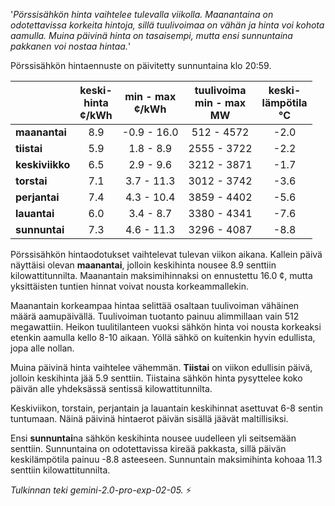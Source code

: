 '*Pörssisähkön hinta vaihtelee tulevalla viikolla. Maanantaina on odotettavissa korkeita hintoja, sillä tuulivoimaa on vähän ja hinta voi kohota aamulla. Muina päivinä hinta on tasaisempi, mutta ensi sunnuntaina pakkanen voi nostaa hintaa.*'


Pörssisähkön hintaennuste on päivitetty sunnuntaina klo 20:59.

|    | keski-<br>hinta<br>¢/kWh | min - max<br>¢/kWh | tuulivoima<br>min - max<br>MW | keski-<br>lämpötila<br>°C |
|:---|:---:|:---:|:---:|:---:|
| **maanantai**  | 8.9 | -0.9 - 16.0 | 512 - 4572 | -2.0 |
| **tiistai**    | 5.9 | 1.8 - 8.9  | 2555 - 3722 | -2.2 |
| **keskiviikko** | 6.5 | 2.9 - 9.6  | 3212 - 3871 | -1.7 |
| **torstai**   | 7.1 | 3.7 - 11.3 | 3012 - 3742 | -3.6 |
| **perjantai**  | 7.4 | 4.3 - 10.4 | 3859 - 4402 | -5.6 |
| **lauantai**   | 6.0 | 3.4 - 8.7  | 3380 - 4341 | -7.6 |
| **sunnuntai**  | 7.3 | 4.6 - 11.3 | 3296 - 4087 | -8.8 |

Pörssisähkön hintaodotukset vaihtelevat tulevan viikon aikana. Kallein päivä näyttäisi olevan **maanantai**, jolloin keskihinta nousee 8.9 senttiin kilowattitunnilta. Maanantain maksimihinnaksi on ennustettu 16.0 ¢, mutta yksittäisten tuntien hinnat voivat nousta korkeammallekin.

Maanantain korkeampaa hintaa selittää osaltaan tuulivoiman vähäinen määrä aamupäivällä. Tuulivoiman tuotanto painuu alimmillaan vain 512 megawattiin. Heikon tuulitilanteen vuoksi sähkön hinta voi nousta korkeaksi etenkin aamulla kello 8-10 aikaan. Yöllä sähkö on kuitenkin hyvin edullista, jopa alle nollan.

Muina päivinä hinta vaihtelee vähemmän. **Tiistai** on viikon edullisin päivä, jolloin keskihinta jää 5.9 senttiin. Tiistaina sähkön hinta pysyttelee koko päivän alle yhdeksässä sentissä kilowattitunnilta.

Keskiviikon, torstain, perjantain ja lauantain keskihinnat asettuvat 6-8 sentin tuntumaan. Näinä päivinä hintaerot päivän sisällä jäävät maltillisiksi.

Ensi **sunnuntai**na sähkön keskihinta nousee uudelleen yli seitsemään senttiin. Sunnuntaina on odotettavissa kireää pakkasta, sillä päivän keskilämpötila painuu -8.8 asteeseen. Sunnuntain maksimihinta kohoaa 11.3 senttiin kilowattitunnilta.

*Tulkinnan teki gemini-2.0-pro-exp-02-05.* ⚡️

